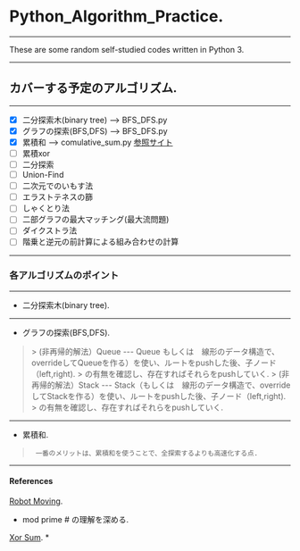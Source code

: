 # Python_Algorithm_Practice. 

----------------------------

These are some random self-studied codes written in Python 3.
*****
## カバーする予定のアルゴリズム. 

-----------------------------

- [x] 二分探索木(binary tree)   -->   BFS_DFS.py
- [x] グラフの探索(BFS,DFS)      -->   BFS_DFS.py
- [x] 累積和                    -->  comulative_sum.py                             [参照サイト](https://paiza.hatenablog.com/entry/2015/01/21/【累積和、しゃくとり法】初級者でも解るアルゴ "参照サイト") 
- [ ] 累積xor
- [ ] 二分探索
- [ ] Union-Find
- [ ] 二次元でのいもす法
- [ ] エラストテネスの篩
- [ ] しゃくとり法
- [ ] 二部グラフの最大マッチング(最大流問題)
- [ ] ダイクストラ法
- [ ] 階乗と逆元の前計算による組み合わせの計算
*****
### 各アルゴリズムのポイント

-------------------------

* 二分探索木(binary tree). 
>
>

-------------------------

* グラフの探索(BFS,DFS). 
  
> <Breadth-Fast-Search>
>>   (非再帰的解法）Queue --- Queue もしくは　線形のデータ構造で、overrideしてQueueを作る）を使い、ルートをpushした後、子ノード（left,right). 
>>                            の有無を確認し、存在すればそれらをpushしていく. 
>
> <Depth-Fast-Search>
>>   (非再帰的解法）Stack --- Stack（もしくは　線形のデータ構造で、overrideしてStackを作る）を使い、ルートをpushした後、子ノード（left,right). 
>>                           の有無を確認し、存在すればそれらをpushしていく. 
>

----------------------------
    
* 累積和.  
>      一番のメリットは、累積和を使うことで、全探索するよりも高速化する点. 
>
>

----------------------------
 


#### References

[Robot Moving](https://www.codechef.com/DEC11/problems/MOVES/ ). 
* mod prime # の理解を深める. 

[Xor Sum](https://beta.atcoder.jp/contests/abc050/tasks/arc066_b ). 
* 

